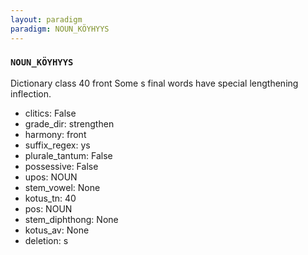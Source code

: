 ```yaml
---
layout: paradigm
paradigm: NOUN_KÖYHYYS
---
```

### ` NOUN_KÖYHYYS `

Dictionary class 40 front Some s final words have special lengthening inflection.
* clitics: False
* grade_dir: strengthen
* harmony: front
* suffix_regex: ys
* plurale_tantum: False
* possessive: False
* upos: NOUN
* stem_vowel: None
* kotus_tn: 40
* pos: NOUN
* stem_diphthong: None
* kotus_av: None
* deletion: s
